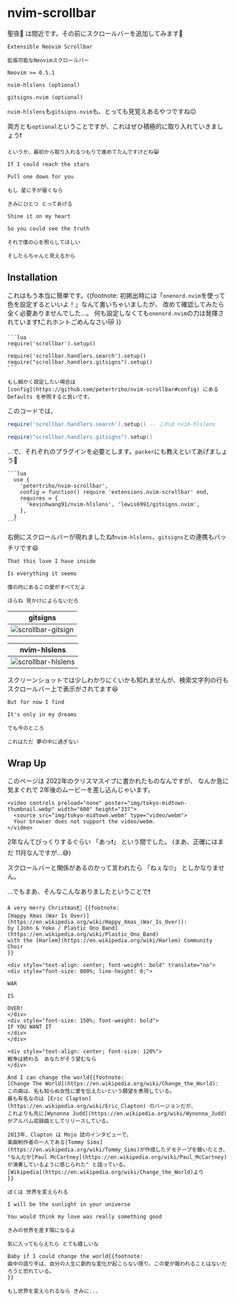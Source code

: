 # nvim-scrollbar

聖夜🌃 は間近です。その前にスクロールバーを追加してみます🎄

```admonish info title="[nvim-scrollbar](https://github.com/petertriho/nvim-scrollbar)"
Extensible Neovim Scrollbar

拡張可能なNeovimスクロールバー
```

```admonish abstract title="Requirements"
Neovim >= 0.5.1

nvim-hlslens (optional)

gitsigns.nvim (optional)
```

`nvim-hlslens`も`gitsigns.nvim`も、とっても見覚えあるやつですね😉

両方とも`optional`ということですが、これはぜひ積極的に取り入れていきましょう❗

```admonish note
というか、最初から取り入れるつもりで進めてたんですけどね😸
```

```admonish quote title=""
If I could reach the stars

Pull one down for you

もし 星に手が届くなら

きみにひとつ とってあげる
```

```admonish quote title=""
Shine it on my heart

So you could see the truth

それで僕の心を照らしてほしい

そしたらちゃんと見えるから
```

## Installation

これはもう本当に簡単です。{{footnote:
初掲出時には「`onenord.nvim`を使って色を設定するといいよ！」なんて書いちゃいましたが、
改めて確認してみたら全く必要ありませんでした...。
何も設定しなくても`onenord.nvim`の力は発揮されています❗これホントごめんなさい😿
}}

~~~admonish example title="extensions/nvim-scrollbar.lua"
```lua
require('scrollbar').setup()

require('scrollbar.handlers.search').setup()
require("scrollbar.handlers.gitsigns").setup()
```
~~~

```admonish note
もし細かく設定したい場合は
[config](https://github.com/petertriho/nvim-scrollbar#config) にある Defaults を参照すると良いです。
```

このコードでは、

```lua
require('scrollbar.handlers.search').setup() -- これは nvim-hlslens
```

```lua
require("scrollbar.handlers.gitsigns").setup()
```

...で、それぞれのプラグインを必要とします。`packer`にも教えといてあげましょう🫶

~~~admonish example title="extensions/init.lua"
```lua
  use {
    'petertriho/nvim-scrollbar',
    config = function() require 'extensions.nvim-scrollbar' end,
    requires = {
      'kevinhwang91/nvim-hlslens', 'lewis6991/gitsigns.nvim',
    },
  }
```
~~~

右側にスクロールバーが現れましたね❗`nvim-hlslens`、`gitsigns`との連携もバッチリです😆

```admonish quote title=""
That this love I have inside

Is everything it seems

僕の内にあるこの愛がすべてだよ

ほらね 見かけによらないだろ
```

|gitsigns|
|:---:|
|![scrollbar-gitsign](img/scrollbar-gitsigns.webp)|

|nvim-hlslens|
|:---:|
|![scrollbar-hlslens](img/scrollbar-hlslens.webp)|

スクリーンショットでは少しわかりにくいかも知れませんが、検索文字列の行もスクロールバー上で表示がされてます😆

```admonish quote title=""
But for now I find

It's only in my dreams

でも今のところ

これはただ 夢の中に過ぎない
```

## Wrap Up

このページは 2022年のクリスマスイブに書かれたものなんですが、
なんか急に気まぐれで 2年後のムービーを差し込んじゃいます。

```admonish success title=""
<video controls preload="none" poster="img/tokyo-midtown-thumbnail.webp" width="600" height="337">
  <source src="img/tokyo-midtown.webm" type="video/webm">
  Your browser does not support the video/webm.
</video>
```

2年なんてびっくりするぐらい 「あっ❗」  という間でした。
(まあ、正確にはまだ 11月なんですが...😅)

スクロールバーと関係があるのかって言われたら 「ねぇな🙄」 としかなりません。

...でもまあ、そんなこんなありましたということで❗

```admonish success title="Assemble"
A very merry Christmas❗🍾 {{footnote:
[Happy Xmas (War Is Over)](https://en.wikipedia.org/wiki/Happy_Xmas_(War_Is_Over)):
by [John & Yoko / Plastic Ono Band](https://en.wikipedia.org/wiki/Plastic_Ono_Band)
with the [Harlem](https://en.wikipedia.org/wiki/Harlem) Community Choir
}}
```

```admonish success title=""
<div style="text-align: center; font-weight: bold" translate="no">
<div style="font-size: 800%; line-height: 0;">

WAR

IS

OVER!
</div>
<div style="font-size: 150%; font-weight: bold">
IF YOU WANT IT
</div>
</div>
```

```admonish success title=""
<div style="text-align: center; font-size: 120%">
戦争は終わる　あなたがそう望むなら
</div>
```

```admonish quote title=""
And I can change the world{{footnote:
[Change The World](https://en.wikipedia.org/wiki/Change_the_World):
この曲は、名も知らぬ女性に愛を伝えたいという願望を表現している。
最も有名なのは [Eric Clapton](https://en.wikipedia.org/wiki/Eric_Clapton) のバージョンだが、
これよりも先に[Wynonna Judd](https://en.wikipedia.org/wiki/Wynonna_Judd) がアルバム収録曲としてリリースしている。

2013年、Clapton は Mojo 誌のインタビューで、
楽曲制作者の一人である[Tommy Sims](https://en.wikipedia.org/wiki/Tommy_Sims)が作成したデモテープを聴いたとき、
"なんだか[Paul McCartney](https://en.wikipedia.org/wiki/Paul_McCartney) が演奏しているように感じられた" と語っている。
[Wikipedia](https://en.wikipedia.org/wiki/Change_the_World)より
}}

ぼくは 世界を変えられる
```

```admonish quote title=""
I will be the sunlight in your universe

You would think my love was really something good

きみの世界を差す陽になるよ

気に入ってもらえたら とても嬉しいな
```

```admonish quote title=""
Baby if I could change the world{{footnote:
曲中の語り手は、自分の人生に劇的な変化が起こらない限り、この愛が報われることはないだろうと恐れている。
}}

もし世界を変えられるなら きみに...
```
